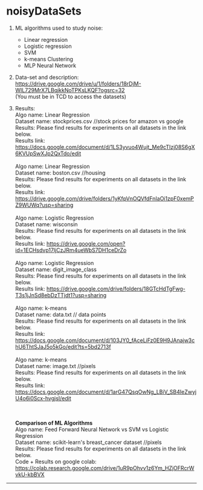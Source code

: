 # noisyDataSets



1. ML algorithms used to study noise:
    - Linear regression
    - Logistic regression
    - SVM
    - k-means Clustering
    - MLP Neural Network

2. Data-set and description:<br>
   https://drive.google.com/drive/u/1/folders/18rDjM-WIL729MrX7LBqjkkNoTPKsLKQF?ogsrc=32 <br>
   (You must be in TCD to access the datasets)
   


3. Results:<br>
   Algo name: Linear Regression<br>
   Dataset name: stockprices.csv //stock prices for amazon vs google<br>
   Results: Please find results for experiments on all datasets in the link below.<br>
   Results link: https://docs.google.com/document/d/1LS3yvuo4Wujt_Me9cTIzj08S6gX6KVUpSwXJp2QxTdo/edit<br>
   <br>
   Algo name: Linear Regression<br>
   Dataset name: boston.csv //housing<br>
   Results: Please find results for experiments on all datasets in the link below.<br>
   Results link: https://drive.google.com/drive/folders/1yKfpVnOQVfdFnIaOi1zpF0xemPZ9WUWq?usp=sharing<br>
   <br>
   Algo name: Logistic Regression<br>
   Dataset name: wisconsin<br>
   Results: Please find results for experiments on all datasets in the link below.<br>
   Results link: https://drive.google.com/open?id=1ECHsdvp17ljCzJRm4ueWbS7DH1ceDrZo<br>
   <br>
   Algo name: Logistic Regression<br>
   Dataset name: digit_image_class<br>
   Results: Please find results for experiments on all datasets in the link below.<br>
   Results link: https://drive.google.com/drive/folders/18GTcHdTgFwg-T3s1jJnSd8ebDzTTjdt1?usp=sharing<br>
   <br>
   Algo name: k-means<br>
   Dataset name: data.txt // data points<br>
   Results: Please find results for experiments on all datasets in the link below.<br>
   Results link: https://docs.google.com/document/d/103JY0_fAceLiFz0E9H9JAnajw3chU6ThtSJaJ5o5kGo/edit?ts=5bd2713f<br>
   <br>
   Algo name: k-means<br>
   Dataset name: image.txt //pixels<br>
   Results: Please find results for experiments on all datasets in the link below.<br>
   Results link: https://docs.google.com/document/d/1arG47QsqOwNg_LBiV_SB4IeZwyjU4o6i0Scx-hvgjsI/edit<br>
   <br><br>
   
   <b>Comparison of ML Algorithms</b><br>
   Algo name: Feed Forward Neural Network vs SVM vs Logistic Regression<br>
   Dataset name: scikit-learn's breast_cancer dataset //pixels<br>
   Results: Please find results for experiments on all datasets in the link below.<br>
   Code + Results on google colab: https://colab.research.google.com/drive/1uR9pOhvv1z6Ym_HZjOFRcrWvkU-kbBVX


________________________________________________________________________________________________________________________________
